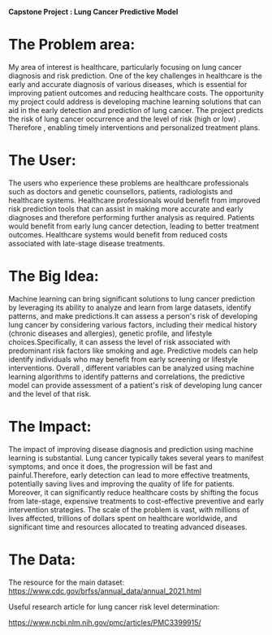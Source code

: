 **Capstone Project : Lung Cancer Predictive Model**

# The Problem area: 

My area of interest is healthcare, particularly focusing on lung cancer diagnosis and risk prediction. One of the key challenges in healthcare is the early and accurate diagnosis of various diseases, which is essential for improving patient outcomes and reducing healthcare costs. The opportunity my project could address is developing machine learning solutions that can aid in the early detection and prediction of lung cancer. The project predicts the risk of lung cancer occurrence and the level of risk (high or low) . Therefore , enabling timely interventions and personalized treatment plans. 

# The User: 

The users who experience these problems are healthcare professionals such as doctors and genetic counsellors, patients, radiologists and healthcare systems. Healthcare professionals would benefit from improved risk prediction tools that can assist in making more accurate and early diagnoses and therefore performing further analysis as required. Patients would benefit from early lung cancer detection, leading to better treatment outcomes. Healthcare systems would benefit from reduced costs associated with late-stage disease treatments. 

# The Big Idea: 

Machine learning can bring significant solutions to lung cancer prediction by leveraging its ability to analyze and learn from large datasets, identify patterns, and make predictions.It can assess a person's risk of developing lung cancer by considering various factors, including their medical history (chronic diseases and allergies), genetic profile, and lifestyle choices.Specifically, it can assess the level of risk associated with predominant risk factors like smoking and age. Predictive models can help identify individuals who may benefit from early screening or lifestyle interventions. Overall , different variables can be analyzed using machine learning algorithms to identify patterns and correlations, the predictive model can provide assessment of a patient's risk of developing lung cancer and the level of that risk. 

# The Impact: 

The impact of improving disease diagnosis and prediction using machine learning is substantial. Lung cancer typically takes several years to manifest symptoms, and once it does, the progression will be fast and painful.Therefore, early detection can lead to more effective treatments, potentially saving lives and improving the quality of life for patients. Moreover, it can significantly reduce healthcare costs by shifting the focus from late-stage, expensive treatments to cost-effective preventive and early intervention strategies. The scale of the problem is vast, with millions of lives affected, trillions of dollars spent on healthcare worldwide, and significant time and resources allocated to treating advanced diseases. 

# The Data: 

The resource for the main dataset: https://www.cdc.gov/brfss/annual_data/annual_2021.html

Useful research article for lung cancer risk level determination: 

https://www.ncbi.nlm.nih.gov/pmc/articles/PMC3399915/ 



